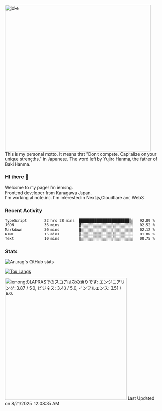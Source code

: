 <img width="480" src="https://text-pict.vercel.app/%E7%AB%B6%E3%81%86%E3%81%AA%E6%8C%81%E3%81%A1%E5%91%B3%E3%82%92%E6%B4%BB%E3%81%8B%E3%81%9B" alt="joke" />
This is my personal motto. It means that "Don't compete. Capitalize on your unique strengths." in Japanese. The word left by Yujiro Hanma, the father of Baki Hanma.


### Hi there 🍵
Welcome to my page! I’m iemong.   
Frontend developer from Kanagawa Japan.   
I'm working at note.inc.
I'm interested in Next.js,Cloudflare and Web3

### Recent Activity
<!--START_SECTION:waka-->

```txt
TypeScript        22 hrs 28 mins  ███████████████████████▒░   92.89 %
JSON              36 mins         ▓░░░░░░░░░░░░░░░░░░░░░░░░   02.52 %
Markdown          30 mins         ▓░░░░░░░░░░░░░░░░░░░░░░░░   02.12 %
HTML              15 mins         ▒░░░░░░░░░░░░░░░░░░░░░░░░   01.08 %
Text              10 mins         ▒░░░░░░░░░░░░░░░░░░░░░░░░   00.75 %
```

<!--END_SECTION:waka-->

### Stats

![Anurag's GitHub stats](https://github-readme-stats-taupe-psi.vercel.app/api?username=iemong&count_private=true&show_icons=true&theme=dracula)


[![Top Langs](https://github-readme-stats-taupe-psi.vercel.app/api/top-langs/?username=iemong&layout=compact&theme=dracula)](https://github.com/anuraghazra/github-readme-stats)


<!--START_SECTION:lapras-card-->
<p ><a href="https://lapras.com/public/iemong" target="_blank" rel="noopener noreferrer"><img alt="iemongのLAPRASでのスコアは次の通りです: エンジニアリング: 3.87 / 5.0, ビジネス: 3.43 / 5.0, インフルエンス: 3.51 / 5.0." src="https://lapras-card-generator.vercel.app/api/svg?e=3.87&b=3.43&i=3.51&b1=%23020E27&b2=%230E5593&i1=%23030E21&i2=%231688BF&l=ja" width="400" ></a>  
Last Updated on 8/21/2025, 12:08:35 AM</p>
<!--END_SECTION:lapras-card-->
